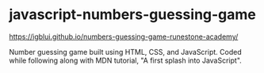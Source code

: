 # javascript-numbers-guessing-game

https://igblui.github.io/numbers-guessing-game-runestone-academy/

Number guessing game built using HTML, CSS, and JavaScript. Coded while following along with MDN tutorial, "A first splash into JavaScript".
